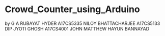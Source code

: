 # Crowd_Counter_using_Arduino
by G A RUBAYAT HYDER          A17CS5335
NILOY BHATTACHARJEE           A17CS5133
DIP JYOTI GHOSH               A17CS4001
JOHN MATTHEW HAYUN BANNAYAD   

